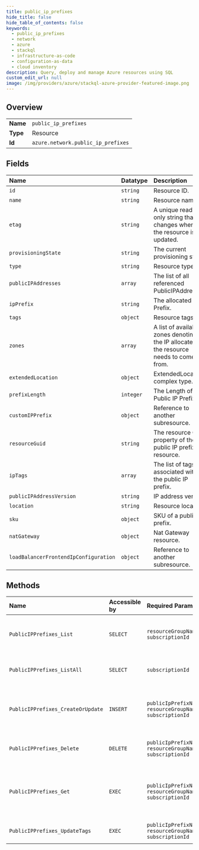 ```yaml
---
title: public_ip_prefixes
hide_title: false
hide_table_of_contents: false
keywords:
  - public_ip_prefixes
  - network
  - azure    
  - stackql
  - infrastructure-as-code
  - configuration-as-data
  - cloud inventory
description: Query, deploy and manage Azure resources using SQL
custom_edit_url: null
image: /img/providers/azure/stackql-azure-provider-featured-image.png
---
```

  
    

## Overview
<table><tbody>
<tr><td><b>Name</b></td><td><code>public_ip_prefixes</code></td></tr>
<tr><td><b>Type</b></td><td>Resource</td></tr>
<tr><td><b>Id</b></td><td><code>azure.network.public_ip_prefixes</code></td></tr>
</tbody></table>

## Fields
| Name | Datatype | Description |
|:-----|:---------|:------------|
| `id` | `string` | Resource ID. |
| `name` | `string` | Resource name. |
| `etag` | `string` | A unique read-only string that changes whenever the resource is updated. |
| `provisioningState` | `string` | The current provisioning state. |
| `type` | `string` | Resource type. |
| `publicIPAddresses` | `array` | The list of all referenced PublicIPAddresses. |
| `ipPrefix` | `string` | The allocated Prefix. |
| `tags` | `object` | Resource tags. |
| `zones` | `array` | A list of availability zones denoting the IP allocated for the resource needs to come from. |
| `extendedLocation` | `object` | ExtendedLocation complex type. |
| `prefixLength` | `integer` | The Length of the Public IP Prefix. |
| `customIPPrefix` | `object` | Reference to another subresource. |
| `resourceGuid` | `string` | The resource GUID property of the public IP prefix resource. |
| `ipTags` | `array` | The list of tags associated with the public IP prefix. |
| `publicIPAddressVersion` | `string` | IP address version. |
| `location` | `string` | Resource location. |
| `sku` | `object` | SKU of a public IP prefix. |
| `natGateway` | `object` | Nat Gateway resource. |
| `loadBalancerFrontendIpConfiguration` | `object` | Reference to another subresource. |
## Methods
| Name | Accessible by | Required Params | Description |
|:-----|:--------------|:----------------|:------------|
| `PublicIPPrefixes_List` | `SELECT` | `resourceGroupName, subscriptionId` | Gets all public IP prefixes in a resource group. |
| `PublicIPPrefixes_ListAll` | `SELECT` | `subscriptionId` | Gets all the public IP prefixes in a subscription. |
| `PublicIPPrefixes_CreateOrUpdate` | `INSERT` | `publicIpPrefixName, resourceGroupName, subscriptionId` | Creates or updates a static or dynamic public IP prefix. |
| `PublicIPPrefixes_Delete` | `DELETE` | `publicIpPrefixName, resourceGroupName, subscriptionId` | Deletes the specified public IP prefix. |
| `PublicIPPrefixes_Get` | `EXEC` | `publicIpPrefixName, resourceGroupName, subscriptionId` | Gets the specified public IP prefix in a specified resource group. |
| `PublicIPPrefixes_UpdateTags` | `EXEC` | `publicIpPrefixName, resourceGroupName, subscriptionId` | Updates public IP prefix tags. |
